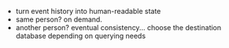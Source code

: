 
- turn event history into human-readable state
- same person? on demand.
- another person? eventual consistency... choose the destination database depending on querying needs